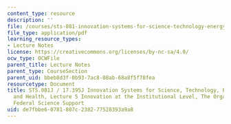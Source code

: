 ```yaml
---
content_type: resource
description: ''
file: /courses/sts-081-innovation-systems-for-science-technology-energy-manufacturing-and-health-spring-2017/de7fbbe60781807c238277528393a9a8_MITSTS_081JS17_lec5.pdf
file_type: application/pdf
learning_resource_types:
- Lecture Notes
license: https://creativecommons.org/licenses/by-nc-sa/4.0/
ocw_type: OCWFile
parent_title: Lecture Notes
parent_type: CourseSection
parent_uid: bbeb8d3f-0b93-7ac8-08ab-68a8f5f78fea
resourcetype: Document
title: STS.081J / 17.395J Innovation Systems for Science, Technology, Energy, Manufacturing,
  and Health, Lecture 5 Innovation at the Institutional Level, The Organization of
  Federal Science Support
uid: de7fbbe6-0781-807c-2382-77528393a9a8
---
```


